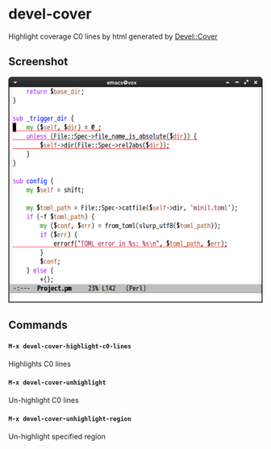 # devel-cover

Highlight coverage C0 lines by html generated by [Devel::Cover](https://metacpan.org/module/Devel::Cover)

## Screenshot

![devel-cover](image/devel-cover1.png)


## Commands

#### `M-x devel-cover-highlight-c0-lines`

Highlights C0 lines

#### `M-x devel-cover-unhighlight`

Un-highlight C0 lines

#### `M-x devel-cover-unhighlight-region`

Un-highlight specified region
